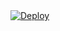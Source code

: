 <a href="https://heroku.com/deploy">
  <img  align="center"  src="https://www.herokucdn.com/deploy/button.svg" alt="Deploy">
</a>
